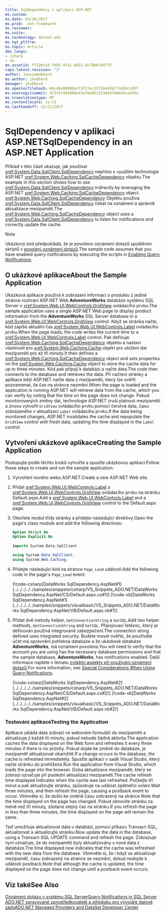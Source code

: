 ```yaml
---
title: SqlDependency v aplikaci ASP.NET
ms.custom: 
ms.date: 03/30/2017
ms.prod: .net-framework
ms.reviewer: 
ms.suite: 
ms.technology: dotnet-ado
ms.tgt_pltfrm: 
ms.topic: article
dev_langs:
- csharp
- vb
ms.assetid: ff226ce3-f6b5-47a1-8d22-dc78b67e07f5
caps.latest.revision: "3"
author: JennieHubbard
ms.author: jhubbard
manager: jhubbard
ms.openlocfilehash: 69cdb468098a373f17ec25f28e43b77c650cc05f
ms.sourcegitcommit: 4f3fef493080a43e70e951223894768d36ce430a
ms.translationtype: MT
ms.contentlocale: cs-CZ
ms.lasthandoff: 11/21/2017
---
```

# <a name="sqldependency-in-an-aspnet-application"></a><span data-ttu-id="383d0-102">SqlDependency v aplikaci ASP.NET</span><span class="sxs-lookup"><span data-stu-id="383d0-102">SqlDependency in an ASP.NET Application</span></span>
<span data-ttu-id="383d0-103">Příklad v této části ukazuje, jak používat <xref:System.Data.SqlClient.SqlDependency> nepřímo s využitím technologie ASP.NET <xref:System.Web.Caching.SqlCacheDependency> objektu.</span><span class="sxs-lookup"><span data-stu-id="383d0-103">The example in this section shows how to use <xref:System.Data.SqlClient.SqlDependency> indirectly by leveraging the ASP.NET <xref:System.Web.Caching.SqlCacheDependency> object.</span></span> <span data-ttu-id="383d0-104"><xref:System.Web.Caching.SqlCacheDependency> Objektu používá <xref:System.Data.SqlClient.SqlDependency> čekat na oznámení a správně aktualizace mezipaměti.</span><span class="sxs-lookup"><span data-stu-id="383d0-104">The <xref:System.Web.Caching.SqlCacheDependency> object uses a <xref:System.Data.SqlClient.SqlDependency> to listen for notifications and correctly update the cache.</span></span>  
  
> [!NOTE]
>  <span data-ttu-id="383d0-105">Ukázkový kód předpokládá, že je povoleno oznámení dotazů spuštěním skriptů v [povolení oznámení dotazů](../../../../../docs/framework/data/adonet/sql/enabling-query-notifications.md).</span><span class="sxs-lookup"><span data-stu-id="383d0-105">The sample code assumes that you have enabled query notifications by executing the scripts in [Enabling Query Notifications](../../../../../docs/framework/data/adonet/sql/enabling-query-notifications.md).</span></span>  
  
## <a name="about-the-sample-application"></a><span data-ttu-id="383d0-106">O ukázkové aplikace</span><span class="sxs-lookup"><span data-stu-id="383d0-106">About the Sample Application</span></span>  
 <span data-ttu-id="383d0-107">Ukázková aplikace používá k zobrazení informací o produktu z jediné stránce rozhraní ASP.NET Web **AdventureWorks** databáze systému SQL Server v <xref:System.Web.UI.WebControls.GridView> ovládacího prvku.</span><span class="sxs-lookup"><span data-stu-id="383d0-107">The sample application uses a single ASP.NET Web page to display product information from the **AdventureWorks** SQL Server database in a <xref:System.Web.UI.WebControls.GridView> control.</span></span> <span data-ttu-id="383d0-108">Když se stránka načte, kód zapíše aktuální čas <xref:System.Web.UI.WebControls.Label> ovládacího prvku.</span><span class="sxs-lookup"><span data-stu-id="383d0-108">When the page loads, the code writes the current time to a <xref:System.Web.UI.WebControls.Label> control.</span></span> <span data-ttu-id="383d0-109">Pak definuje <xref:System.Web.Caching.SqlCacheDependency> objektu a nastaví vlastnosti pro <xref:System.Web.Caching.Cache> objekt pro uložení dat mezipaměti pro až tři minuty.</span><span class="sxs-lookup"><span data-stu-id="383d0-109">It then defines a <xref:System.Web.Caching.SqlCacheDependency> object and sets properties on the <xref:System.Web.Caching.Cache> object to store the cache data for up to three minutes.</span></span> <span data-ttu-id="383d0-110">Kód pak připojí k databázi a načte data.</span><span class="sxs-lookup"><span data-stu-id="383d0-110">The code then connects to the database and retrieves the data.</span></span> <span data-ttu-id="383d0-111">Při načtení stránky a aplikace běží ASP.NET načte data z mezipaměti, který lze ověřit poznamenat, že čas na stránce nezmění.</span><span class="sxs-lookup"><span data-stu-id="383d0-111">When the page is loaded and the application is running ASP.NET will retrieve data from the cache, which you can verify by noting that the time on the page does not change.</span></span> <span data-ttu-id="383d0-112">Pokud monitorovaných změny dat, technologie ASP.NET zruší platnost mezipaměti a znovu vytvořit `GridView` ovládacího prvku pomocí čerstvá data, času zobrazeného v aktualizaci `Label` ovládacího prvku.</span><span class="sxs-lookup"><span data-stu-id="383d0-112">If the data being monitored changes, ASP.NET invalidates the cache and repopulate the `GridView` control with fresh data, updating the time displayed in the `Label` control.</span></span>  
  
## <a name="creating-the-sample-application"></a><span data-ttu-id="383d0-113">Vytvoření ukázkové aplikace</span><span class="sxs-lookup"><span data-stu-id="383d0-113">Creating the Sample Application</span></span>  
 <span data-ttu-id="383d0-114">Postupujte podle těchto kroků vytvořte a spusťte ukázkovou aplikaci:</span><span class="sxs-lookup"><span data-stu-id="383d0-114">Follow these steps to create and run the sample application:</span></span>  
  
1.  <span data-ttu-id="383d0-115">Vytvoření nového webu ASP.NET.</span><span class="sxs-lookup"><span data-stu-id="383d0-115">Create a new ASP.NET Web site.</span></span>  
  
2.  <span data-ttu-id="383d0-116">Přidat <xref:System.Web.UI.WebControls.Label> a <xref:System.Web.UI.WebControls.GridView> ovládacího prvku na stránku Default.aspx.</span><span class="sxs-lookup"><span data-stu-id="383d0-116">Add a <xref:System.Web.UI.WebControls.Label> and a <xref:System.Web.UI.WebControls.GridView> control to the Default.aspx page.</span></span>  
  
3.  <span data-ttu-id="383d0-117">Otevřete modul třídy stránky a přidejte následující direktivy:</span><span class="sxs-lookup"><span data-stu-id="383d0-117">Open the page's class module and add the following directives:</span></span>  
  
    ```vb  
    Option Strict On  
    Option Explicit On  
  
    Imports System.Data.SqlClient  
    ```  
  
    ```csharp  
    using System.Data.SqlClient;  
    using System.Web.Caching;  
    ```  
  
4.  <span data-ttu-id="383d0-118">Přidejte následující kód na stránce `Page_Load` událostí:</span><span class="sxs-lookup"><span data-stu-id="383d0-118">Add the following code in the page's `Page_Load` event:</span></span>  
  
     [!code-csharp[DataWorks SqlDependency.AspNet#1](../../../../../samples/snippets/csharp/VS_Snippets_ADO.NET/DataWorks SqlDependency.AspNet/CS/Default.aspx.cs#1)]
     [!code-vb[DataWorks SqlDependency.AspNet#1](../../../../../samples/snippets/visualbasic/VS_Snippets_ADO.NET/DataWorks SqlDependency.AspNet/VB/Default.aspx.vb#1)]  
  
5.  <span data-ttu-id="383d0-119">Přidat dvě metody helper, `GetConnectionString` a `GetSQL`.</span><span class="sxs-lookup"><span data-stu-id="383d0-119">Add two helper methods, `GetConnectionString` and `GetSQL`.</span></span> <span data-ttu-id="383d0-120">Připojovací řetězec, který je definován používá integrované zabezpečení.</span><span class="sxs-lookup"><span data-stu-id="383d0-120">The connection string defined uses integrated security.</span></span> <span data-ttu-id="383d0-121">Budete muset ověřte, že používáte účet má oprávnění potřebná databáze a že ukázkové databáze **AdventureWorks**, má oznámení povolena.</span><span class="sxs-lookup"><span data-stu-id="383d0-121">You will need to verify that the account you are using has the necessary database permissions and that the sample database, **AdventureWorks**, has notifications enabled.</span></span> <span data-ttu-id="383d0-122">Další informace najdete v tématu [zvláštní aspekty při používání oznámení dotazů](http://msdn.microsoft.com/en-us/a83c8dc8-4fb9-4ffd-a2a5-c07cf4a203c7).</span><span class="sxs-lookup"><span data-stu-id="383d0-122">For more information, see [Special Considerations When Using Query Notifications](http://msdn.microsoft.com/en-us/a83c8dc8-4fb9-4ffd-a2a5-c07cf4a203c7).</span></span>  
  
     [!code-csharp[DataWorks SqlDependency.AspNet#2](../../../../../samples/snippets/csharp/VS_Snippets_ADO.NET/DataWorks SqlDependency.AspNet/CS/Default.aspx.cs#2)]
     [!code-vb[DataWorks SqlDependency.AspNet#2](../../../../../samples/snippets/visualbasic/VS_Snippets_ADO.NET/DataWorks SqlDependency.AspNet/VB/Default.aspx.vb#2)]  
  
### <a name="testing-the-application"></a><span data-ttu-id="383d0-123">Testování aplikace</span><span class="sxs-lookup"><span data-stu-id="383d0-123">Testing the Application</span></span>  
 <span data-ttu-id="383d0-124">Aplikace ukládá data zobrazí ve webovém formuláři do mezipaměti a aktualizuje ji každé tři minuty, pokud nebude žádná aktivita.</span><span class="sxs-lookup"><span data-stu-id="383d0-124">The application caches the data displayed on the Web form and refreshes it every three minutes if there is no activity.</span></span> <span data-ttu-id="383d0-125">Pokud dojde ke změně do databáze, je mezipaměť aktualizovat okamžitě.</span><span class="sxs-lookup"><span data-stu-id="383d0-125">If a change occurs to the database, the cache is refreshed immediately.</span></span> <span data-ttu-id="383d0-126">Spusťte aplikaci v sadě Visual Studio, který načte stránku do prohlížeče.</span><span class="sxs-lookup"><span data-stu-id="383d0-126">Run the application from Visual Studio, which loads the page into the browser.</span></span> <span data-ttu-id="383d0-127">Doba aktualizace mezipaměti, který se zobrazí označuje při poslední aktualizaci mezipaměti.</span><span class="sxs-lookup"><span data-stu-id="383d0-127">The cache refresh time displayed indicates when the cache was last refreshed.</span></span> <span data-ttu-id="383d0-128">Počkejte tři minut a pak aktualizujte stránku, způsobuje na událost zpětného volání.</span><span class="sxs-lookup"><span data-stu-id="383d0-128">Wait three minutes, and then refresh the page, causing a postback event to occur.</span></span> <span data-ttu-id="383d0-129">Všimněte si, že došlo ke změně času zobrazený na stránce.</span><span class="sxs-lookup"><span data-stu-id="383d0-129">Note that the time displayed on the page has changed.</span></span> <span data-ttu-id="383d0-130">Pokud obnovíte stránku za méně než tři minuty, zůstane stejný čas na stránku.</span><span class="sxs-lookup"><span data-stu-id="383d0-130">If you refresh the page in less than three minutes, the time displayed on the page will remain the same.</span></span>  
  
 <span data-ttu-id="383d0-131">Teď umožňuje aktualizovat data v databázi, pomocí příkazu Transact-SQL, aktualizovat a aktualizujte stránku.</span><span class="sxs-lookup"><span data-stu-id="383d0-131">Now update the data in the database, using a Transact-SQL UPDATE command and refresh the page.</span></span> <span data-ttu-id="383d0-132">Zobrazuje nyní označuje, že do mezipaměti byly aktualizovány s nová data z databáze.</span><span class="sxs-lookup"><span data-stu-id="383d0-132">The time displayed now indicates that the cache was refreshed with the new data from the database.</span></span> <span data-ttu-id="383d0-133">Všimněte si, že i když se aktualizuje mezipaměť, času zobrazený na stránce se nezmění, dokud nedojde k události postback.</span><span class="sxs-lookup"><span data-stu-id="383d0-133">Note that although the cache is updated, the time displayed on the page does not change until a postback event occurs.</span></span>  
  
## <a name="see-also"></a><span data-ttu-id="383d0-134">Viz také</span><span class="sxs-lookup"><span data-stu-id="383d0-134">See Also</span></span>  
 [<span data-ttu-id="383d0-135">Oznámení dotazu v systému SQL Server</span><span class="sxs-lookup"><span data-stu-id="383d0-135">Query Notifications in SQL Server</span></span>](../../../../../docs/framework/data/adonet/sql/query-notifications-in-sql-server.md)  
 [<span data-ttu-id="383d0-136">ADO.NET spravované zprostředkovatelé a středisku pro vývojáře datové sady</span><span class="sxs-lookup"><span data-stu-id="383d0-136">ADO.NET Managed Providers and DataSet Developer Center</span></span>](http://go.microsoft.com/fwlink/?LinkId=217917)
